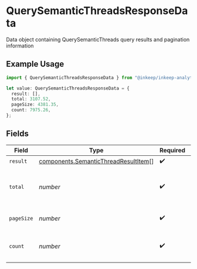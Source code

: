 # QuerySemanticThreadsResponseData

Data object containing QuerySemanticThreads query results and pagination information

## Example Usage

```typescript
import { QuerySemanticThreadsResponseData } from "@inkeep/inkeep-analytics/models/components";

let value: QuerySemanticThreadsResponseData = {
  result: [],
  total: 3107.52,
  pageSize: 4381.35,
  count: 7975.26,
};
```

## Fields

| Field                                                                                        | Type                                                                                         | Required                                                                                     | Description                                                                                  |
| -------------------------------------------------------------------------------------------- | -------------------------------------------------------------------------------------------- | -------------------------------------------------------------------------------------------- | -------------------------------------------------------------------------------------------- |
| `result`                                                                                     | [components.SemanticThreadResultItem](../../models/components/semanticthreadresultitem.md)[] | :heavy_check_mark:                                                                           | N/A                                                                                          |
| `total`                                                                                      | *number*                                                                                     | :heavy_check_mark:                                                                           | Total number of results matching the query                                                   |
| `pageSize`                                                                                   | *number*                                                                                     | :heavy_check_mark:                                                                           | Number of results per page                                                                   |
| `count`                                                                                      | *number*                                                                                     | :heavy_check_mark:                                                                           | Number of results in the current response                                                    |